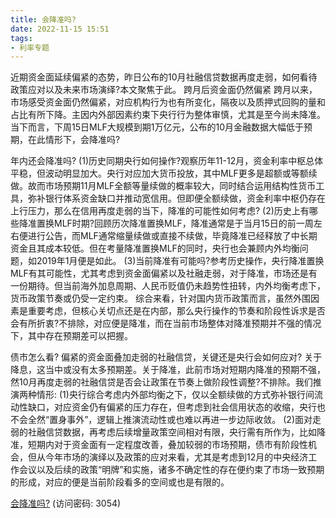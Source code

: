 ```yaml
---
title: 会降准吗?
date: 2022-11-15 15:51
tags:
- 利率专题
---
```

近期资金面延续偏紧的态势，昨日公布的10月社融信贷数据再度走弱，如何看待政策应对以及未来市场演绎?本文聚焦于此。
跨月后资金面仍然偏紧
跨月以来，市场感受资金面仍然偏紧，对应机构行为也有所变化，隔夜以及质押式回购的量和占比有所下降。主因内外部因素约束下央行行为整体审慎，尤其是至今尚未降准。当下而言，下周15日MLF大规模到期1万亿元，公布的10月金融数据大幅低于预期，在此情形下，会降准吗?
<!-- more -->
年内还会降准吗?
(1)历史同期央行如何操作?观察历年11-12月，资金利率中枢总体平稳，但波动明显加大。央行对应加大货币投放，其中MLF更多是超额或等额续做。故而市场预期11月MLF全额等量续做的概率较大，同时结合运用结构性货币工具，弥补银行体系资金缺口并推动宽信用。但即便全额续做，资金利率中枢仍存在上行压力，那么在信用再度走弱的当下，降准的可能性如何考虑?
(2)历史上有哪些降准置换MLF时期?回顾历次降准置换MLF，降准通常是于当月15日的前一周左右便进行公告，而MLF通常缩量续做或直接不续做，毕竟降准已经释放了中长期资金且其成本较低。但在考量降准置换MLF的同时，央行也会兼顾内外均衡问题，如2019年1月便是如此。
(3)当前降准有可能吗?参考历史操作，央行降准置换MLF有其可能性，尤其考虑到资金面偏紧以及社融走弱，对于降准，市场还是有一份期待。但当前海外加息周期、人民币贬值仍未趋势性扭转，内外均衡考虑下，货币政策节奏或仍受一定约束。
综合来看，针对国内货币政策而言，虽然外围因素是重要考虑，但核心关切点还是在内部，那么央行操作的节奏和阶段性诉求是否会有所折衷?不排除，对应便是降准，而在当前市场整体对降准预期并不强的情况下，其中存在预期差可以把握。

债市怎么看?
偏紧的资金面叠加走弱的社融信贷，关键还是央行会如何应对?
关于降息，这当中或没有太多预期差。关于降准，此前市场对短期内降准的预期不强，然10月再度走弱的社融信贷是否会让政策在节奏上做阶段性调整?不排除。我们推演两种情形:
(1)央行综合考虑内外部均衡之下，仅以全额续做的方式弥补银行间流动性缺口，对应资金仍有偏紧的压力存在，但考虑到社会信用状态的收缩，央行也不会全然“置身事外”，逻辑上推演流动性或也难以再进一步边际收敛。
(2)面对走弱的社融信贷数据，再考虑后续增量政策空间相对有限，央行需有所作为，比如降准，短期内对于资金面有一定程度改善，叠加较弱的市场预期，债市有阶段性机会，但从今年市场的演绎以及政策的应对来看，尤其是考虑到12月的中央经济工作会议以及后续的政策“明牌”和实施，诸多不确定性的存在便约束了市场一致预期的形成，对应的便是当前阶段看多的空间或也是有限的。

[会降准吗?](https://url12.ctfile.com/f/3948612-723798357-d6e07e?p=3054)
(访问密码: 3054)
